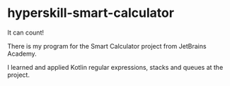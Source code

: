 # hyperskill-smart-calculator
It can count!

There is my program for the Smart Calculator project from JetBrains Academy.

I learned and applied Kotlin regular expressions, stacks and queues at the project.
